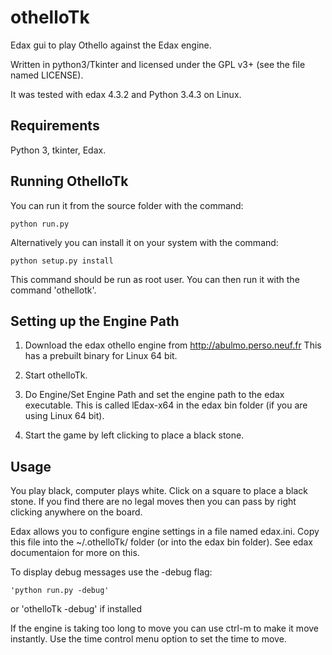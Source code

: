 # othelloTk
Edax gui to play Othello against the Edax engine.

Written in python3/Tkinter and licensed under the GPL v3+
(see the file named LICENSE).

It was tested with edax 4.3.2 and Python 3.4.3 on Linux.

Requirements
------------
Python 3, tkinter, Edax.

Running OthelloTk
-----------------
You can run it from the source folder with the command:

    python run.py

Alternatively you can install it on your system with the command:

    python setup.py install

This command should be run as root user.
You can then run it with the command 'othellotk'.

Setting up the Engine Path
--------------------------
 1. Download the edax othello engine from http://abulmo.perso.neuf.fr
    This has a prebuilt binary for Linux 64 bit.

 2. Start othelloTk.

 3. Do Engine/Set Engine Path and set the engine path to the edax
    executable.
    This is called lEdax-x64 in the edax bin folder (if you are using
    Linux 64 bit).

 4. Start the game by left clicking to place a black stone.

Usage
-----
You play black, computer plays white.
Click on a square to place a black stone.
If you find there are no legal moves then you can pass by right
clicking anywhere on the board.

Edax allows you to configure engine settings in a file named
edax.ini. Copy this file into the ~/.othelloTk/ folder
(or into the edax bin folder). See edax documentaion for more on this.

To display debug messages use the -debug flag:

    'python run.py -debug'
 or 'othelloTk -debug' if installed

If the engine is taking too long to move you can use ctrl-m to make it
move instantly. Use the time control menu option to set the time to
move.

